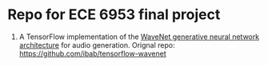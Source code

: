 # Repo for ECE 6953 final project


1. A TensorFlow implementation of the [WaveNet generative neural network architecture](https://www.deepmind.com/blog/wavenet-a-generative-model-for-raw-audio) for audio generation. Orignal repo: https://github.com/ibab/tensorflow-wavenet

